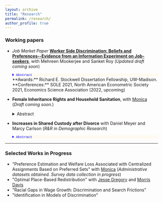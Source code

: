 ```yaml
---
layout: archive
title: "Research"
permalink: /research/
author_profile: true
---
```


### Working papers


- *Job Market Paper*     [**Worker Side Discrimination: Beliefs and Preferences--Evidence from an Information Experiment on Job-seekers**](https://ssc.wisc.edu/~alam4/Alam_JMP.pdf), with Mehreen Mookerjee and Sanket Roy    (*Updated draft coming  soon*)
    <details style="font-size:80%; background-color:floralwhite;">  <summary style="color:blue; font-family:courier; font-size:100%;"> Abstract </summary> We provide novel evidence on the distribution of workers' preferences on manager's gender and their beliefs on manager's mentoring ability. We design and conduct a novel within-worker information experiment and embed it in a hypothetical job choice survey for job-seekers. We find that on average there exists an underlying preference of workers to work for female managers, willing to give up 1.3-2.2% of average annual wages. However, the lack of information on manager's mentoring ability leads both preferences and beliefs of workers to influence job choice. On average workers believe that male managers are better mentors counteracting their underlying preferences. This lack of information does not allow job choices of workers to reflect the average underlying preference to work for female managers. The distribution reveals that 60% of workers prefer to work for female managers, and in the absence of information on manager mentoring ability 62% believed male managers to be better mentors, with policy relevant heterogeneity across maternal education and majors of workers. An ex-post survey where workers beliefs are directly elicited corroborate this finding.  Our results suggest that this information gap could lead to sub-optimal promotion of females to managerial positions, and firm executives who do not prefer female managers could use these information rents to generate glass ceilings for females. </details>    
    **Awards:** Richard E. Stockwell Dissertation Fellowship, UW-Madison.
    **Conferences:** SOLE 2021, North American Econometric Society 2021, Economics Science Association (2022, upcoming)
    
- **Female Inheritance Rights and Household Sanitation**, with [Monica](https://sites.google.com/view/monicauwmadison) (*Draft coming soon.*)
    <details>
    <summary> Abstract </summary>
    <code style="white-space:nowrap;">Health hazards due to open defecation are most prominent in India. Females benefit from toilets in households more than       males. In this paper we estimate the impact of increased inheritance rights of females on the presence of a toilet in the household. Daughters being usually married away to the household of the groom, available household level nationally representative data do not have all original (natal) household characteristics – which determines treatment eligibility. Under generic assumptions, we show that when the treatment is partially observed to the researcher, we can derive a lower bound on the average treatment effect in a difference in differences framework. We estimate that the policy increased the probability of the presence of a toilet in the household a woman is married into, by at least 4.3% points. We uncover conditional treatment effects by the age of the daughter at the time of policy implementation and find it to be the largest for the group of females who were the youngest at the time of policy implementation.</code>
    </details>

    <!-- a comment <details style="font-size:80%; background-color:floralwhite;">  <summary style="color:blue; font-family:courier;"> Abstract</summary>  Health hazards due to open defecation are most prominent in India. Females benefit from toilets in households more than males. In this paper we estimate the impact of increased inheritance rights of females on the presence of a toilet in the household. Daughters being usually married away to the household of the groom, available household level nationally representative data do not have all original (natal) household characteristics – which determines treatment eligibility. Under generic assumptions, we show that when the treatment is partially observed to the researcher, we can derive a lower bound on the average treatment effect in a difference in differences framework. We estimate that the policy increased the probability of the presence of a toilet in the household a woman is married into, by at least 4.3% points. We uncover conditional treatment effects by the age of the daughter at the time of policy implementation and find it to be the largest for the group of females who were the youngest at the time of policy implementation.  </details> -->
        
- **Increases in Shared Custody after Divorce** with Daniel Meyer and Marcy Carlson (_R&R in Demographic Research_)
     <details style="font-size:80%; background-color:floralwhite;">  <summary style="color:blue; font-family:courier;"> Abstract</summary>  This paper provides new evidence on the time trend in shared physical custody after divorce in the U.S., using eight waves of data from the Current Population Survey - Child Support Supplement. We find that the likelihood of shared custody more than doubled between divorces that occurred before 1985 and those in 2010-2014, from 12% to 28%. We show that non-Hispanic Whites and those who are more socioeconomically advantaged are more likely to have shared custody. Using more formal methods we show that the increase cannot be explained by changes in the characteristics of those divorcing; instead, we infer that this is the result of changing norms and policies that favor shared custody. Finally, this paper complements previous analyses using court record data from Wisconsin and shows that while the rate of shared custody in Wisconsin is higher than the national rate, a large increase over time has occurred in the nation as well as in Wisconsin. These changing patterns have important implications for children’s living arrangements and for the parental investments that children receive after their parents’ divorce  </details>
     
---

### Selected Works in Progress
<!-- a comment -->
- "Preference Estimation and Welfare Loss Associated with Centralized Assignments Based on Preferred Sets" with [Monica](https://sites.google.com/view/monicauwmadison) (*Administrative datasets obtained. Survey data collection in progress*)
- "Optimal Place-Based Redistribution" with [Jesse Gregory](https://www.ssc.wisc.edu/~jmgregory/) and [Morris Davis](http://morris.marginalq.com)
- "Racial Gaps in Wage Growth: Discrimination and Search Frictions"
- "Identification in Models of Discrimination" 
